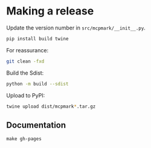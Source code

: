 # Making a release

Update the version number in `src/mcpmark/__init__.py`.

```bash
pip install build twine
```

For reassurance:

```bash
git clean -fxd
```

Build the Sdist:

```bash
python -m build --sdist
```

Upload to PyPI:

```bash
twine upload dist/mcpmark*.tar.gz
```

## Documentation

```{python}
make gh-pages
```
